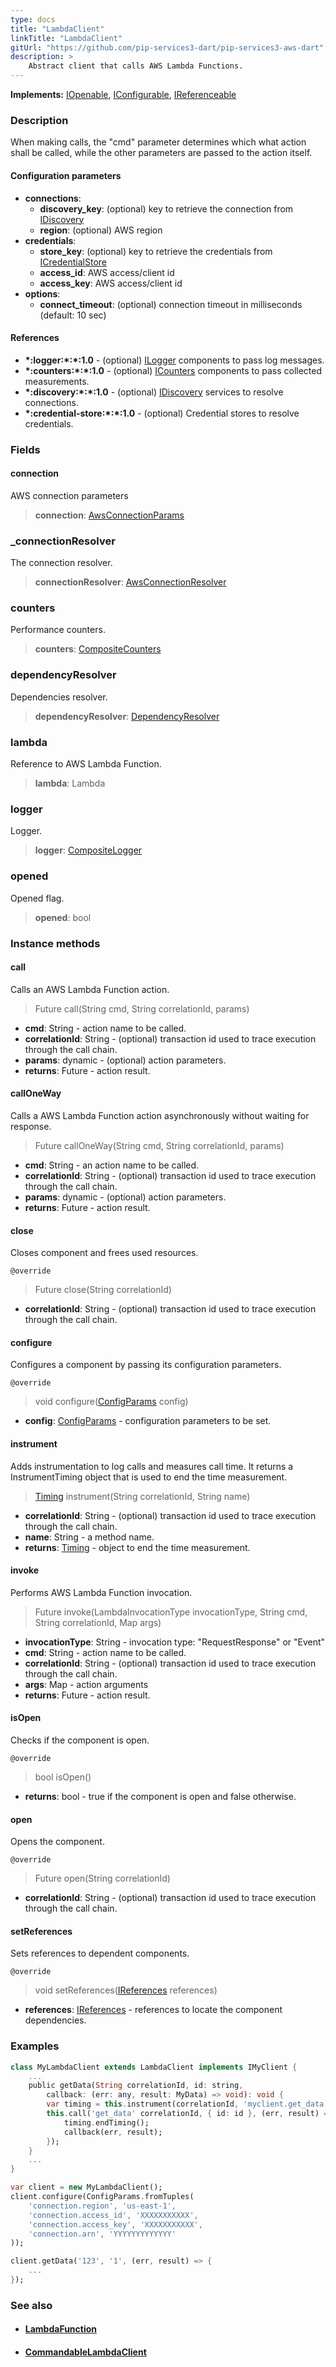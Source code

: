 ```yaml
---
type: docs
title: "LambdaClient"
linkTitle: "LambdaClient"
gitUrl: "https://github.com/pip-services3-dart/pip-services3-aws-dart"
description: >
    Abstract client that calls AWS Lambda Functions.
---
```


**Implements:** [IOpenable](../../../commons/run/iopenable), [IConfigurable](../../../commons/config/iconfigurable), [IReferenceable](../../../commons/refer/ireferenceable)

### Description

When making calls, the "cmd" parameter determines which what action shall be called, while the 
other parameters are passed to the action itself.


#### Configuration parameters

- **connections**:                   
    - **discovery_key**: (optional) key to retrieve the connection from [IDiscovery](../../../components/connect/idiscovery)
    - **region**: (optional) AWS region
- **credentials**:    
    - **store_key**: (optional) key to retrieve the credentials from [ICredentialStore](../../../components/auth/icredential_store)
    - **access_id**: AWS access/client id
    - **access_key**: AWS access/client id
- **options**:
    - **connect_timeout**: (optional) connection timeout in milliseconds (default: 10 sec)

#### References
- **\*:logger:\*:\*:1.0** - (optional) [ILogger](../../../components/log/ilogger) components to pass log messages.
- **\*:counters:\*:\*:1.0** - (optional) [ICounters](../../../components/count/icounters) components to pass collected measurements.
- **\*:discovery:\*:\*:1.0** - (optional) [IDiscovery](../../../components/connect/idiscovery) services to resolve connections.
- **\*:credential-store:\*:\*:1.0** - (optional) Credential stores to resolve credentials.


### Fields

<span class="hide-title-link">

#### connection
AWS connection parameters
> **connection**: [AwsConnectionParams](../../connect/aws_connection_params)

### _connectionResolver
The connection resolver.
> **connectionResolver**: [AwsConnectionResolver](../../connect/aws_connection_resolver)

### counters
Performance counters.
> **counters**: [CompositeCounters](../../../components/count/composite_counters)


### dependencyResolver
Dependencies resolver.
> **dependencyResolver**: [DependencyResolver](../../../commons/refer/dependency_resolver)

### lambda
Reference to AWS Lambda Function.
> **lambda**: Lambda

### logger
Logger.
> **logger**: [CompositeLogger](../../../components/log/composite_logger)

### opened
Opened flag.
> **opened**: bool

</span>

### Instance methods

#### call
Calls an AWS Lambda Function action.

> Future call(String cmd, String correlationId, params)

- **cmd**: String - action name to be called.
- **correlationId**: String - (optional) transaction id used to trace execution through the call chain.
- **params**: dynamic - (optional) action parameters.
- **returns**: Future - action result.


#### callOneWay
Calls a AWS Lambda Function action asynchronously without waiting for response.

> Future callOneWay(String cmd, String correlationId, params)

- **cmd**: String - an action name to be called.
- **correlationId**: String - (optional) transaction id used to trace execution through the call chain.
- **params**: dynamic - (optional) action parameters.
- **returns**: Future - action result.

#### close
Closes component and frees used resources.

`@override`
> Future close(String correlationId)

- **correlationId**: String - (optional) transaction id used to trace execution through the call chain.

#### configure
Configures a component by passing its configuration parameters.

`@override`
> void configure([ConfigParams](../../../commons/config/config_params) config)

- **config**: [ConfigParams](../../../commons/config/config_params) - configuration parameters to be set.

#### instrument
Adds instrumentation to log calls and measures call time.
It returns a InstrumentTiming object that is used to end the time measurement.

> [Timing](../../../components/count/timing) instrument(String correlationId, String name) 

- **correlationId**: String - (optional) transaction id used to trace execution through the call chain.
- **name**: String - a method name.
- **returns**: [Timing](../../../components/count/timing) - object to end the time measurement.

#### invoke
Performs AWS Lambda Function invocation.

> Future invoke(LambdaInvocationType invocationType, String cmd, String correlationId, Map args)

- **invocationType**: String - invocation type: "RequestResponse" or "Event"
- **cmd**: String - action name to be called.
- **correlationId**: String - (optional) transaction id used to trace execution through the call chain.
- **args**: Map - action arguments
- **returns**: Future - action result.

#### isOpen
Checks if the component is open.

`@override`
> bool isOpen()

- **returns**: bool - true if the component is open and false otherwise.

#### open
Opens the component.

`@override`
> Future open(String correlationId)

- **correlationId**: String - (optional) transaction id used to trace execution through the call chain.

#### setReferences
Sets references to dependent components.

`@override`
> void setReferences([IReferences](../../../commons/refer/ireferences) references)

- **references**: [IReferences](../../../commons/refer/ireferences) - references to locate the component dependencies.


### Examples

```dart
class MyLambdaClient extends LambdaClient implements IMyClient {
    ...
    public getData(String correlationId, id: string,
        callback: (err: any, result: MyData) => void): void {
        var timing = this.instrument(correlationId, 'myclient.get_data');
        this.call('get_data' correlationId, { id: id }, (err, result) => {
            timing.endTiming();
            callback(err, result);
        });
    }
    ...
}

var client = new MyLambdaClient();
client.configure(ConfigParams.fromTuples(
    'connection.region', 'us-east-1',
    'connection.access_id', 'XXXXXXXXXXX',
    'connection.access_key', 'XXXXXXXXXXX',
    'connection.arn', 'YYYYYYYYYYYYY'
));

client.getData('123', '1', (err, result) => {
    ...
});
```

### See also
- #### [LambdaFunction](../../containers/lambda_function)
- #### [CommandableLambdaClient](../../clients/commandable_lambda_client)
